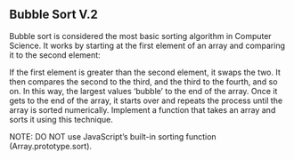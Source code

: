 ## Bubble Sort V.2

Bubble sort is considered the most basic sorting algorithm in Computer Science. It works by starting at the first element of an array and comparing it to the second element:

If the first element is greater than the second element, it swaps the two.
It then compares the second to the third, and the third to the fourth, and so on.
In this way, the largest values ‘bubble’ to the end of the array.
Once it gets to the end of the array, it starts over and repeats the process until the array is sorted numerically.
Implement a function that takes an array and sorts it using this technique.

NOTE: DO NOT use JavaScript’s built-in sorting function (Array.prototype.sort).